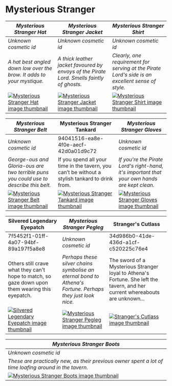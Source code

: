 # Mysterious Stranger

| *Mysterious Stranger Hat* | *Mysterious Stranger Jacket* | *Mysterious Stranger Shirt* |
| ------------------------- | ---------------------------- | --------------------------- |
| *Unknown cosmetic id* | *Unknown cosmetic id* | *Unknown cosmetic id* |
| *A hat best angled down low over the brow. It adds to your mystique.* | *A thick leather jacket favoured by envoys of the Pirate Lord. Smells faintly of ghosts.* | *Clearly, one requirement for serving at the Pirate Lord's side is an excellent sense of style.* |
| [![*Mysterious Stranger Hat* image thumbnail](https://cdn.merciasquill.com/images/67035fed8ad30bf0035179c4)](https://seaofthieves.wiki.gg/wiki/Mysterious_Stranger_Hat) | [![*Mysterious Stranger Jacket* image thumbnail](https://cdn.merciasquill.com/images/67035fed8ad30bf0035179c4)](https://seaofthieves.wiki.gg/wiki/Mysterious_Stranger_Jacket) | [![*Mysterious Stranger Shirt* image thumbnail](https://cdn.merciasquill.com/images/67035fed8ad30bf0035179c4)](https://seaofthieves.wiki.gg/wiki/Mysterious_Stranger_Shirt) |

| *Mysterious Stranger Belt* | Mysterious Stranger Tankard | *Mysterious Stranger Gloves* |
| -------------------------- | --------------------------- | ---------------------------- |
| *Unknown cosmetic id* | 94041516-ea8e-4f0e-aecf-42d0a01d9c72 | *Unknown cosmetic id* |
| *George-ous and Gloria-ous are two terrible puns you could use to describe this belt.* | If you spend all your time in the tavern, you can’t be without a stylish tankard to drink from. | *If you're the Pirate Lord's right-hand, it's important that your own hands are kept clean.* |
| [![*Mysterious Stranger Belt* image thumbnail](https://cdn.merciasquill.com/images/67035fed8ad30bf0035179c4)](https://seaofthieves.wiki.gg/wiki/Mysterious_Stranger_Belt) | [![Mysterious Stranger Tankard image thumbnail](https://seaofthieves.wiki.gg/images/7/74/Mysterious_Stranger_Tankard.png)](https://seaofthieves.wiki.gg/wiki/Mysterious_Stranger_Tankard) | [![*Mysterious Stranger Gloves* image thumbnail](https://cdn.merciasquill.com/images/67035fed8ad30bf0035179c4)](https://seaofthieves.wiki.gg/wiki/Mysterious_Stranger_Gloves) |

| Silvered Legendary Eyepatch | *Mysterious Stranger Pegleg* | Stranger's Cutlass |
| --------------------------- | ---------------------------- | ------------------ |
| 7f5452f1-01ff-4a07-94bf-89a197f5a8e8 | *Unknown cosmetic id* | 34d986b0-41de-436d-a1cf-c520225c76e4 |
| Others still crave what they can't hope to match, so gaze down upon them wearing this eyepatch. | *Perhaps these silver chains symbolise an eternal bond to Athena's Fortune. Perhaps they just look nice.* | The sword of a Mysterious Stranger loyal to Athena's Fortune. She left the tavern, and her current whereabouts are unknown... |
| [![Silvered Legendary Eyepatch image thumbnail](https://seaofthieves.wiki.gg/images/d/d9/Silvered_Legendary_Eyepatch.png)](https://seaofthieves.wiki.gg/wiki/Silvered_Legendary_Eyepatch) | [![*Mysterious Stranger Pegleg* image thumbnail](https://cdn.merciasquill.com/images/67035fed8ad30bf0035179c4)](https://seaofthieves.wiki.gg/wiki/Mysterious_Stranger_Pegleg) | [![Stranger's Cutlass image thumbnail](https://seaofthieves.wiki.gg/images/7/76/Stranger%27s_Cutlass.png)](https://seaofthieves.wiki.gg/wiki/Stranger's_Cutlass) |

| *Mysterious Stranger Boots* |
| --------------------------- |
| *Unknown cosmetic id* |
| *These are practically new, as their previous owner spent a lot of time loafing around in the tavern.* |
| [![*Mysterious Stranger Boots* image thumbnail](https://cdn.merciasquill.com/images/67035fed8ad30bf0035179c4)](https://seaofthieves.wiki.gg/wiki/Mysterious_Stranger_Boots) |
